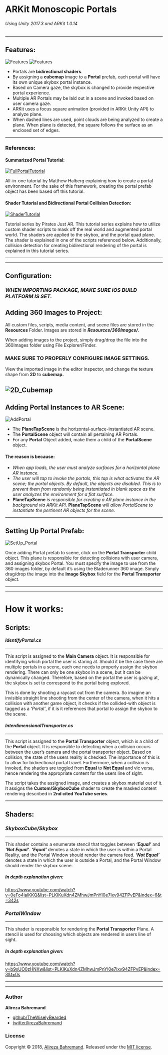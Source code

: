 # ARKit Monoscopic Portals
###### *Using Unity 2017.3 and ARKit 1.0.14*

---

## Features:
![Features](https://i.imgur.com/FLGv2qX.gif)
![Features](https://i.imgur.com/Pk56HIX.gif)
* Portals are **bidirectional shaders**.
* By assigning a **cubemap** image to a **Portal** prefab, each portal will have its own unique skybox portal instance. 
* Based on Camera gaze, the skybox is changed to provide respective portal experience.
* Multiple AR Portals may be laid out in a scene and invoked based on user camera gaze.
* ARKit uses a focus square animation (provided in ARKit Unity API) to analyze plane. 
* When dashed lines are used, point clouds are being analyzed to create a plane. When plane is detected, the square follows the surface as an enclosed set of edges.
---

### References:
#### Summarized Portal Tutorial:
[![FullPortalTutorial](https://img.youtube.com/vi/Z5AmqMuNi08/0.jpg)](https://www.youtube.com/watch?v=Z5AmqMuNi08)

All-in-one tutorial by Matthew Halberg explaining how to create a portal environment. For the sake of this framework, creating the portal prefab object has been based off this tutorial.

#### Shader Tutorial and Bidirectional Portal Collision Detection:
[![ShaderTutorial](https://img.youtube.com/vi/-9Fcoo1mVuo/0.jpg)](https://www.youtube.com/watch?v=-9Fcoo1mVuo)

Tutorial series by Pirates Just AR. This tutorial series explains how to utilize custom shader scripts to mask off the real world and augmented portal world. The shaders are applied to the skybox, and the portal quad plane. The shader is explained in one of the scripts referenced below. Additionally, collision detection for creating bidirectional rendering of the portal is explained in this tutorial series.

---
---


## Configuration:

### *WHEN IMPORTING PACKAGE, MAKE SURE iOS BUILD PLATFORM IS SET.*

## Adding 360 Images to Project:
All custom files, scripts, media content, and scene files are stored in the **Resources** Folder. Images are stored in ***Resources/360Images/.***

When adding images to the project, simply drag/drop the file into the 360Images folder using File Explorer/Finder.
### **MAKE SURE TO PROPERLY CONFIGURE IMAGE SETTINGS.** 

View the imported image in the editor inspector, and change the texture shape from **2D** to **cubemap.**

![2D_Cubemap](https://i.imgur.com/ZCCYVXK.gif)
---

## Adding Portal Instances to AR Scene:
![AddPortal](https://imgur.com/ZEzzep0.jpg)

* The **PlaneTapScene** is the horizontal-surface-instantiated AR scene. 
* The **PortalScene** object will contain all pertaining AR Portals. 
* For any **Portal** Object added, make them a child of the **PortalScene** object. 
#### The reason is because:
* *When app loads, the user must analyze surfaces for a horizontal plane AR instance.*
* *The user will tap to invoke the portals, this tap is what activates the AR scene; the portal objects. By default, the objects are disabled. This is to prevent them from randomly being instantiated in blank space as the user analyzes the environment for a flat surface.*
* **PlaneTapScene** *is responsible for creating a AR plane instance in the background via ARKit API.* **PlaneTapScene** *will allow PortalScene to instantiate the pertinent AR objects for the scene.*
---

## Setting Up Portal Prefab:
![SetUp_Portal](https://i.imgur.com/2aapOTe.gif)

Once adding Portal prefab to scene, click on the **Portal Transporter** child object. 
This plane is responsible for detecting collisions with user camera, and assigning skybox Portal.
You must specify the image to use from the 360 images folder, by default it’s using the Bladerunner 360 image.
Simply drag/drop the image into the **Image Skybox** field for the **Portal Transporter** object.

---
---



# How it works:

## Scripts:

#### *IdentifyPortal.cs*
---
This script is assigned to the **Main Camera** object. It is responsible for identifying which portal the user is staring at. Should it be the case there are multiple portals in a scene, each one needs to properly assign the skybox rendering. There can only be one skybox in a scene, but it can be dynamically changed. Therefore, based on the portal the user is gazing at, the skybox is set to correspond to the portal being explored.

This is done by shooting a raycast out from the camera. So imagine an invisible straight line shooting from the center of the camera, when it hits a collision with another game object, it checks if the collided-with object is tagged as a *‘Portal’*, if it is it references that portal to assign the skybox to the scene.

#### *InterdimensionalTransporter.cs*
---
This script is assigned to the **Portal Transporter** object, which is a child of the **Portal** object. It is responsible to detecting when a collision occurs between the user’s camera and the portal transporter object. Based on collision, the state of the users reality is checked. The importance of this is to allow for bidirectional portal travel. Furthermore, when a collision is invoked, the shaders are toggled from **Equal** to **Not Equal** and vic versa, hence rendering the appropriate content for the users line of sight. 

The script takes the assigned image, and creates a skybox material out of it. It assigns the **Custom/SkyboxCube** shader to create the masked content rendering described in **2nd cited YouTube series**.

---

## Shaders:
### *SkyboxCube/Skybox*
---
This shader contains a enumerate stencil that toggles between ***‘Equal’*** and ***‘Not Equal’***. 
***‘Equal’*** denotes a state in which the user is within a Portal Reality, and the Portal Window should render the camera feed.
***‘Not Equal’*** denotes a state in which the user is outside a Portal, and the Portal Window should render the skybox scene.

##### In depth explanation given:
https://www.youtube.com/watch?v=0eFo4ialKKQ&list=PLKIKuXdn4ZMhwJmPnYI0e7Ixv94ZFPvEP&index=6&t=342s

### *PortalWindow*
---
This shader is responsible for rendering the **Portal Transporter** Plane. A stencil is used for choosing which objects are rendered in users line of sight. 

##### In depth explanation given:
https://www.youtube.com/watch?v=b9xUO0zHNXw&list=PLKIKuXdn4ZMhwJmPnYI0e7Ixv94ZFPvEP&index=3&t=0s

---
---

### Author

**Alireza Bahremand**

* [github/TheWiselyBearded](https://github.com/TheWiselyBearded)
* [twitter/lirezaBahremand](https://twitter.com/lirezabahremand)

### License

Copyright © 2018, [Alireza Bahremand](https://github.com/TheWiselyBearded).
Released under the [MIT license](LICENSE).
